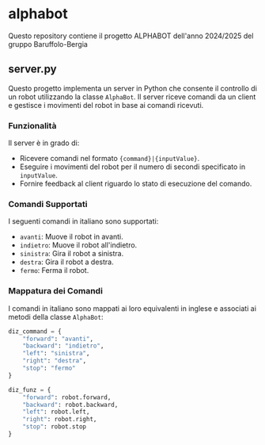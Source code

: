 # alphabot
Questo repository contiene il progetto ALPHABOT dell'anno 2024/2025 del gruppo Baruffolo-Bergia

## server.py

Questo progetto implementa un server in Python che consente il controllo di un robot utilizzando la classe `AlphaBot`. Il server riceve comandi da un client e gestisce i movimenti del robot in base ai comandi ricevuti.

### Funzionalità

Il server è in grado di:
- Ricevere comandi nel formato `{command}|{inputValue}`.
- Eseguire i movimenti del robot per il numero di secondi specificato in `inputValue`.
- Fornire feedback al client riguardo lo stato di esecuzione del comando.

### Comandi Supportati

I seguenti comandi in italiano sono supportati:
- `avanti`: Muove il robot in avanti.
- `indietro`: Muove il robot all'indietro.
- `sinistra`: Gira il robot a sinistra.
- `destra`: Gira il robot a destra.
- `fermo`: Ferma il robot.

### Mappatura dei Comandi

I comandi in italiano sono mappati ai loro equivalenti in inglese e associati ai metodi della classe `AlphaBot`:

```python
diz_command = {
    "forward": "avanti",
    "backward": "indietro",
    "left": "sinistra",
    "right": "destra",
    "stop": "fermo"
}

diz_funz = {
    "forward": robot.forward,
    "backward": robot.backward,
    "left": robot.left,
    "right": robot.right,
    "stop": robot.stop
}
